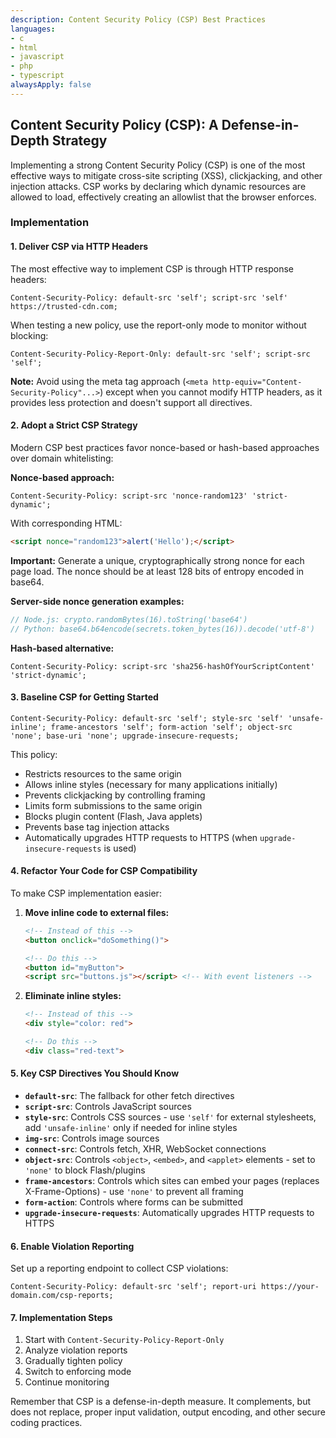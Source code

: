 ```yaml
---
description: Content Security Policy (CSP) Best Practices
languages:
- c
- html
- javascript
- php
- typescript
alwaysApply: false
---
```


## Content Security Policy (CSP): A Defense-in-Depth Strategy

Implementing a strong Content Security Policy (CSP) is one of the most effective ways to mitigate cross-site scripting (XSS), clickjacking, and other injection attacks. CSP works by declaring which dynamic resources are allowed to load, effectively creating an allowlist that the browser enforces.

### Implementation

#### 1. Deliver CSP via HTTP Headers

The most effective way to implement CSP is through HTTP response headers:

```http
Content-Security-Policy: default-src 'self'; script-src 'self' https://trusted-cdn.com;
```

When testing a new policy, use the report-only mode to monitor without blocking:

```http
Content-Security-Policy-Report-Only: default-src 'self'; script-src 'self';
```

**Note:** Avoid using the meta tag approach (`<meta http-equiv="Content-Security-Policy"...>`) except when you cannot modify HTTP headers, as it provides less protection and doesn't support all directives.

#### 2. Adopt a Strict CSP Strategy

Modern CSP best practices favor nonce-based or hash-based approaches over domain whitelisting:

**Nonce-based approach:**

```http
Content-Security-Policy: script-src 'nonce-random123' 'strict-dynamic';
```

With corresponding HTML:

```html
<script nonce="random123">alert('Hello');</script>
```

**Important:** Generate a unique, cryptographically strong nonce for each page load. The nonce should be at least 128 bits of entropy encoded in base64.

**Server-side nonce generation examples:**

```javascript
// Node.js: crypto.randomBytes(16).toString('base64')
// Python: base64.b64encode(secrets.token_bytes(16)).decode('utf-8')
```

**Hash-based alternative:**
```http
Content-Security-Policy: script-src 'sha256-hashOfYourScriptContent' 'strict-dynamic';
```

#### 3. Baseline CSP for Getting Started

```http
Content-Security-Policy: default-src 'self'; style-src 'self' 'unsafe-inline'; frame-ancestors 'self'; form-action 'self'; object-src 'none'; base-uri 'none'; upgrade-insecure-requests;
```

This policy:
- Restricts resources to the same origin
- Allows inline styles (necessary for many applications initially)
- Prevents clickjacking by controlling framing
- Limits form submissions to the same origin
- Blocks plugin content (Flash, Java applets)
- Prevents base tag injection attacks
- Automatically upgrades HTTP requests to HTTPS (when `upgrade-insecure-requests` is used)

#### 4. Refactor Your Code for CSP Compatibility

To make CSP implementation easier:

1. **Move inline code to external files:**
   ```html
   <!-- Instead of this -->
   <button onclick="doSomething()">

   <!-- Do this -->
   <button id="myButton">
   <script src="buttons.js"></script> <!-- With event listeners -->
   ```

2. **Eliminate inline styles:**
   ```html
   <!-- Instead of this -->
   <div style="color: red">

   <!-- Do this -->
   <div class="red-text">
   ```

#### 5. Key CSP Directives You Should Know

- **`default-src`**: The fallback for other fetch directives
- **`script-src`**: Controls JavaScript sources
- **`style-src`**: Controls CSS sources - use `'self'` for external stylesheets, add `'unsafe-inline'` only if needed for inline styles
- **`img-src`**: Controls image sources
- **`connect-src`**: Controls fetch, XHR, WebSocket connections
- **`object-src`**: Controls `<object>`, `<embed>`, and `<applet>` elements - set to `'none'` to block Flash/plugins
- **`frame-ancestors`**: Controls which sites can embed your pages (replaces X-Frame-Options) - use `'none'` to prevent all framing
- **`form-action`**: Controls where forms can be submitted
- **`upgrade-insecure-requests`**: Automatically upgrades HTTP requests to HTTPS

#### 6. Enable Violation Reporting

Set up a reporting endpoint to collect CSP violations:

```http
Content-Security-Policy: default-src 'self'; report-uri https://your-domain.com/csp-reports;
```

#### 7. Implementation Steps

1. Start with `Content-Security-Policy-Report-Only`
2. Analyze violation reports
3. Gradually tighten policy
4. Switch to enforcing mode
5. Continue monitoring

Remember that CSP is a defense-in-depth measure. It complements, but does not replace, proper input validation, output encoding, and other secure coding practices.
